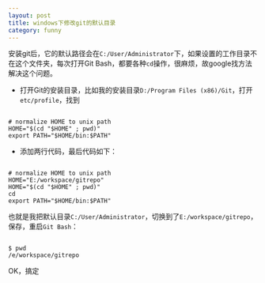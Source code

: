 ```yaml
---
layout: post
title: windows下修改git的默认目录
category: funny
---
```


安装git后，它的默认路径会在`C:/User/Administrator`下，如果设置的工作目录不在这个文件夹，每次打开Git Bash，都要各种`cd`操作，很麻烦，故google找方法解决这个问题。  

 - 打开Git的安装目录，比如我的安装目录`D:/Program Files (x86)/Git`，打开`etc/profile`，找到  

~~~~  

# normalize HOME to unix path  
HOME="$(cd "$HOME" ; pwd)"  
export PATH="$HOME/bin:$PATH"  

~~~~  

 - 添加两行代码，最后代码如下：  

~~~~  

# normalize HOME to unix path  
HOME="E:/workspace/gitrepo"  
HOME="$(cd "$HOME" ; pwd)"  
cd
export PATH="$HOME/bin:$PATH"

~~~~  

 也就是我把默认目录`C:/User/Administrator`，切换到了`E:/workspace/gitrepo`，保存，重启`Git Bash`：  

~~~~  

$ pwd  
/e/workspace/gitrepo  

~~~~  

 OK，搞定
 